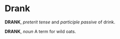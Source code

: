 # Drank

**DRANK**, _preterit tense_ and _participle passive_ of drink.

**DRANK**, _noun_ A term for wild oats.